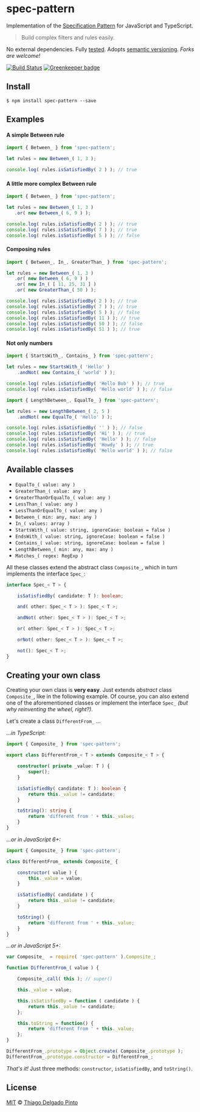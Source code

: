 # spec-pattern
Implementation of the [Specification Pattern](https://en.wikipedia.org/wiki/Specification_pattern) for JavaScript and TypeScript.

> Build complex filters and rules easily.

No external dependencies. Fully [tested](__tests__/index.spec.ts). Adopts [semantic versioning](https://semver.org). *Forks are welcome!*

[![Build Status](https://travis-ci.org/thiagodp/spec-pattern.svg?branch=master)](https://travis-ci.org/thiagodp/spec-pattern) [![Greenkeeper badge](https://badges.greenkeeper.io/thiagodp/spec-pattern.svg)](https://greenkeeper.io/)

## Install

```console
$ npm install spec-pattern --save
```

## Examples

#### A simple Between rule
 ```js
import { Between_ } from 'spec-pattern';

let rules = new Between_( 1, 3 );

console.log( rules.isSatisfiedBy( 2 ) ); // true
```


#### A little more complex Between rule
 ```js
import { Between_ } from 'spec-pattern';

let rules = new Between_( 1, 3 )
    .or( new Between_( 6, 9 ) );

console.log( rules.isSatisfiedBy( 2 ) ); // true
console.log( rules.isSatisfiedBy( 7 ) ); // true
console.log( rules.isSatisfiedBy( 5 ) ); // false
```

#### Composing rules
 ```js
import { Between_, In_, GreaterThan_ } from 'spec-pattern';

let rules = new Between_( 1, 3 )
    .or( new Between_( 6, 9 ) )
    .or( new In_( [ 11, 25, 31 ] )
    .or( new GreaterThan_( 50 ) );

console.log( rules.isSatisfiedBy( 2 ) ); // true
console.log( rules.isSatisfiedBy( 7 ) ); // true
console.log( rules.isSatisfiedBy( 5 ) ); // false
console.log( rules.isSatisfiedBy( 11 ) ); // true
console.log( rules.isSatisfiedBy( 50 ) ); // false
console.log( rules.isSatisfiedBy( 51 ) ); // true
```

#### Not only numbers
```js
import { StartsWith_, Contains_ } from 'spec-pattern';

let rules = new StartsWith_( 'Hello' )
    .andNot( new Contains_( 'world' ) );

console.log( rules.isSatisfiedBy( 'Hello Bob' ) ); // true
console.log( rules.isSatisfiedBy( 'Hello world' ) ); // false
```
```js
import { LengthBetween_, EqualTo_ } from 'spec-pattern';

let rules = new LengthBetween_( 2, 5 )
    .andNot( new EqualTo_( 'Hello' ) );

console.log( rules.isSatisfiedBy( '' ) ); // false
console.log( rules.isSatisfiedBy( 'Hi' ) ); // true
console.log( rules.isSatisfiedBy( 'Hello' ) ); // false
console.log( rules.isSatisfiedBy( 'Howdy' ) ); // true
console.log( rules.isSatisfiedBy( 'Hello world' ) ); // false
```

## Available classes

- `EqualTo_( value: any )`
- `GreaterThan_( value: any )`
- `GreaterThanOrEqualTo_( value: any )`
- `LessThan_( value: any )`
- `LessThanOrEqualTo_( value: any )`
- `Between_( min: any, max: any )`
- `In_( values: array )`
- `StartsWith_( value: string, ignoreCase: boolean = false )`
- `EndsWith_( value: string, ignoreCase: boolean = false )`
- `Contains_( value: string, ignoreCase: boolean = false )`
- `LengthBetween_( min: any, max: any )`
- `Matches_( regex: RegExp )`

All these classes extend the abstract class `Composite_`, which in turn implements the interface `Spec_`:

```typescript
interface Spec_< T > {

    isSatisfiedBy( candidate: T ): boolean;

    and( other: Spec_< T > ): Spec_< T >;

    andNot( other: Spec_< T > ): Spec_< T >;

    or( other: Spec_< T > ): Spec_< T >;

    orNot( other: Spec_< T > ): Spec_< T >;

    not(): Spec_< T >;
}
```

## Creating your own class

Creating your own class is **very easy**. Just extends *abstract* class `Composite_`, like in the following example. Of course, you can also extend one of the aforementioned classes or implement the interface `Spec_` *(but why reinventing the wheel, right?)*.

Let's create a class `DifferentFrom_` ...

*...in TypeScript:*
```typescript
import { Composite_ } from 'spec-pattern';

export class DifferentFrom_< T > extends Composite_< T > {

    constructor( private _value: T ) {
        super();
    }

    isSatisfiedBy( candidate: T ): boolean {
        return this._value != candidate;
    }

    toString(): string {
        return 'different from ' + this._value;
    }
}
```

*...or in JavaScript 6+:*
```js
import { Composite_ } from 'spec-pattern';

class DifferentFrom_ extends Composite_ {

    constructor( value ) {
        this._value = value;
    }

    isSatisfiedBy( candidate ) {
        return this._value != candidate;
    }

    toString() {
        return 'different from ' + this._value;
    }
}
```


*...or in JavaScript 5+:*
```js
var Composite_  = require( 'spec-pattern' ).Composite_;

function DifferentFrom_( value ) {

    Composite_.call( this ); // super()

    this._value = value;

    this.isSatisfiedBy = function ( candidate ) {
        return this._value != candidate;
    };

    this.toString = function() {
        return 'different from ' + this._value;
    };
}

DifferentFrom_.prototype = Object.create( Composite_.prototype );
DifferentFrom_.prototype.constructor = DifferentFrom_;
```

*That's it!* Just three methods: `constructor`, `isSatisfiedBy`, and `toString()`.

## License

[MIT](LICENSE) © [Thiago Delgado Pinto](https://github.com/thiagodp)
